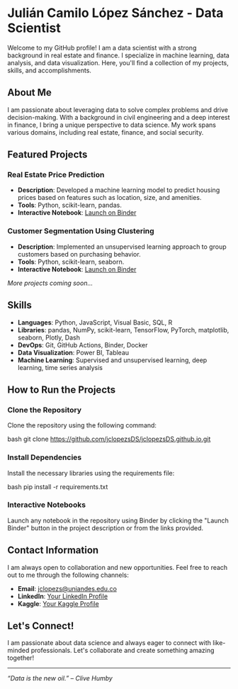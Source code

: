 # Julián Camilo López Sánchez - Data Scientist

Welcome to my GitHub profile! I am a data scientist with a strong background in real estate and finance. I specialize in machine learning, data analysis, and data visualization. Here, you'll find a collection of my projects, skills, and accomplishments.

## About Me
I am passionate about leveraging data to solve complex problems and drive decision-making. With a background in civil engineering and a deep interest in finance, I bring a unique perspective to data science. My work spans various domains, including real estate, finance, and social security.

## Featured Projects
### Real Estate Price Prediction
- **Description**: Developed a machine learning model to predict housing prices based on features such as location, size, and amenities.
- **Tools**: Python, scikit-learn, pandas.
- **Interactive Notebook**: [Launch on Binder](https://mybinder.org/v2/gh/jclopezsDS/jclopezsDS.github.io/branch)

### Customer Segmentation Using Clustering
- **Description**: Implemented an unsupervised learning approach to group customers based on purchasing behavior.
- **Tools**: Python, scikit-learn, seaborn.
- **Interactive Notebook**: [Launch on Binder](https://mybinder.org/v2/gh/jclopezsDS/jclopezsDS.github.io/branch)

*More projects coming soon...*

## Skills
- **Languages**: Python, JavaScript, Visual Basic, SQL, R
- **Libraries**: pandas, NumPy, scikit-learn, TensorFlow, PyTorch, matplotlib, seaborn, Plotly, Dash
- **DevOps**: Git, GitHub Actions, Binder, Docker
- **Data Visualization**: Power BI, Tableau
- **Machine Learning**: Supervised and unsupervised learning, deep learning, time series analysis

## How to Run the Projects

### Clone the Repository
Clone the repository using the following command:

bash
git clone https://github.com/jclopezsDS/jclopezsDS.github.io.git


### Install Dependencies
Install the necessary libraries using the requirements file:

bash
pip install -r requirements.txt


### Interactive Notebooks
Launch any notebook in the repository using Binder by clicking the "Launch Binder" button in the project description or from the links provided.

## Contact Information
I am always open to collaboration and new opportunities. Feel free to reach out to me through the following channels:

- **Email**: [jclopezs@uniandes.edu.co](mailto:jclopezs@uniandes.edu.co)
- **LinkedIn**: [Your LinkedIn Profile](https://www.linkedin.com/in/your-profile)
- **Kaggle**: [Your Kaggle Profile](https://www.kaggle.com/your-profile)

## Let's Connect!
I am passionate about data science and always eager to connect with like-minded professionals. Let's collaborate and create something amazing together!

---

*“Data is the new oil.” – Clive Humby*
